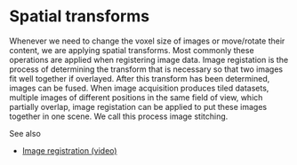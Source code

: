 # Spatial transforms

Whenever we need to change the voxel size of images or move/rotate their content, we are applying spatial transforms. Most commonly these operations are applied when registering image data. Image registation is the process of determining the transform that is necessary so that two images fit well together if overlayed. After this transform has been determined, images can be fused. When image acquisition produces tiled datasets, multiple images of different positions in the same field of view, which partially overlap, image registation can be applied to put these images together in one scene. We call this process image stitching.

See also
* [Image registration (video)](https://youtu.be/3CGC-5vwraM)